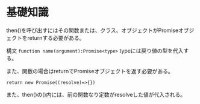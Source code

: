 # 基礎知識

then()を呼び出すにはその関数または、クラス、オブジェクトがPromiseオブジェクトをreturnする必要がある。

構文
```function name(argument):Promise<type>```
typeには戻り値の型を代入する。

また、関数の場合はreturnでPromiseオブジェクトを返す必要がある。

```return new Promise((resolve)=>{})```

また、then()の()内には、前の関数なり定数がresolveした値が代入される。



